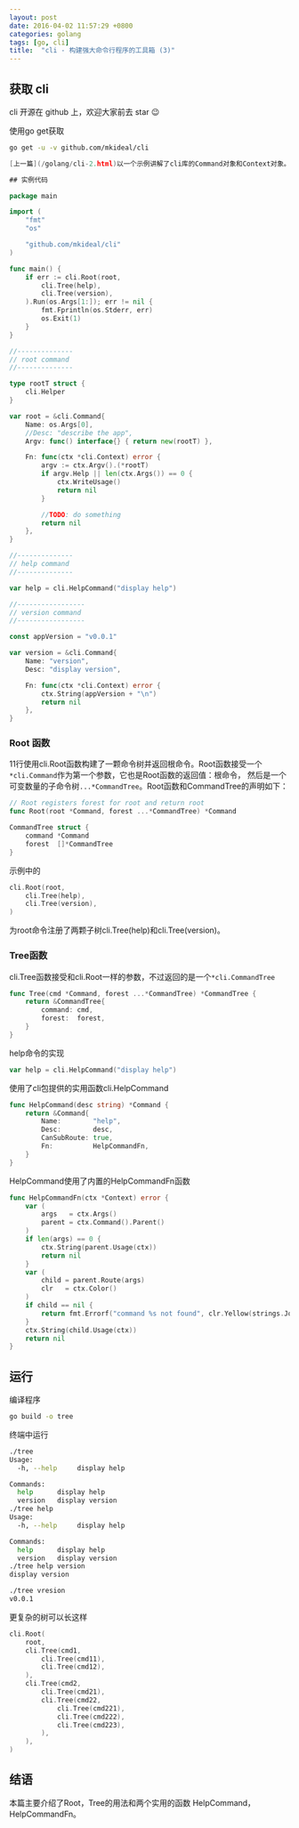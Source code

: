 ```yaml
---
layout: post
date: 2016-04-02 11:57:29 +0800
categories: golang
tags: [go, cli]
title:  "cli - 构建强大命令行程序的工具箱 (3)"
---
```



## 获取 cli

cli 开源在 github 上，欢迎大家前去 star :wink:

使用go get获取

```sh
go get -u -v github.com/mkideal/cli
```

```go
[上一篇](/golang/cli-2.html)以一个示例讲解了cli库的Command对象和Context对象。本篇将以实例分析讲解cli构建复杂多命令的应用程序。

## 实例代码

package main

import (
	"fmt"
	"os"

	"github.com/mkideal/cli"
)

func main() {
	if err := cli.Root(root,
		cli.Tree(help),
		cli.Tree(version),
	).Run(os.Args[1:]); err != nil {
		fmt.Fprintln(os.Stderr, err)
		os.Exit(1)
	}
}

//--------------
// root command
//--------------

type rootT struct {
	cli.Helper
}

var root = &cli.Command{
	Name: os.Args[0],
	//Desc: "describe the app",
	Argv: func() interface{} { return new(rootT) },

	Fn: func(ctx *cli.Context) error {
		argv := ctx.Argv().(*rootT)
		if argv.Help || len(ctx.Args()) == 0 {
			ctx.WriteUsage()
			return nil
		}

		//TODO: do something
		return nil
	},
}

//--------------
// help command
//--------------

var help = cli.HelpCommand("display help")

//-----------------
// version command
//-----------------

const appVersion = "v0.0.1"

var version = &cli.Command{
	Name: "version",
	Desc: "display version",

	Fn: func(ctx *cli.Context) error {
		ctx.String(appVersion + "\n")
		return nil
	},
}
```

### Root 函数

11行使用cli.Root函数构建了一颗命令树并返回根命令。Root函数接受一个`*cli.Command`作为第一个参数，它也是Root函数的返回值：根命令， 然后是一个可变数量的子命令树`...*CommandTree`。Root函数和CommandTree的声明如下：

```go
// Root registers forest for root and return root
func Root(root *Command, forest ...*CommandTree) *Command

CommandTree struct {
	command *Command
	forest  []*CommandTree
}
```

示例中的

```go
cli.Root(root,
    cli.Tree(help),
    cli.Tree(version),
)
```

为root命令注册了两颗子树cli.Tree(help)和cli.Tree(version)。

### Tree函数

cli.Tree函数接受和cli.Root一样的参数，不过返回的是一个`*cli.CommandTree`

```go
func Tree(cmd *Command, forest ...*CommandTree) *CommandTree {
	return &CommandTree{
		command: cmd,
		forest:  forest,
	}
}
```

help命令的实现

```go
var help = cli.HelpCommand("display help")
```

使用了cli包提供的实用函数cli.HelpCommand

```go
func HelpCommand(desc string) *Command {
	return &Command{
		Name:        "help",
		Desc:        desc,
		CanSubRoute: true,
		Fn:          HelpCommandFn,
	}
}
```

HelpCommand使用了内置的HelpCommandFn函数

```go
func HelpCommandFn(ctx *Context) error {
	var (
		args   = ctx.Args()
		parent = ctx.Command().Parent()
	)
	if len(args) == 0 {
		ctx.String(parent.Usage(ctx))
		return nil
	}
	var (
		child = parent.Route(args)
		clr   = ctx.Color()
	)
	if child == nil {
		return fmt.Errorf("command %s not found", clr.Yellow(strings.Join(args, " ")))
	}
	ctx.String(child.Usage(ctx))
	return nil
}
```

## 运行

编译程序

```sh
go build -o tree
```

终端中运行

```sh
./tree
Usage:
  -h, --help     display help

Commands:
  help      display help
  version   display version
./tree help
Usage:
  -h, --help     display help

Commands:
  help      display help
  version   display version
./tree help version
display version

./tree vresion
v0.0.1
```

更复杂的树可以长这样

```go
cli.Root(
	root,
	cli.Tree(cmd1,
		cli.Tree(cmd11),
		cli.Tree(cmd12),
	),
	cli.Tree(cmd2,
		cli.Tree(cmd21),
		cli.Tree(cmd22,
			cli.Tree(cmd221),
			cli.Tree(cmd222),
			cli.Tree(cmd223),
		),
	),
)
```

## 结语

本篇主要介绍了Root，Tree的用法和两个实用的函数 HelpCommand，HelpCommandFn。
